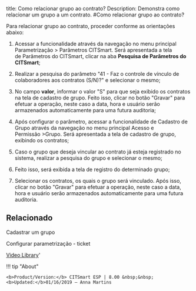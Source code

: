title: Como relacionar grupo ao contrato?
Description: Demonstra como relacionar um grupo a um contrato.
#Como relacionar grupo ao contrato?

Para relacionar grupo ao contrato, proceder conforme as orientações abaixo:

1.  Acessar a funcionalidade através da navegação
    no menu principal Parametrização > Parâmetros CITSmart. Será apresentada a tela de Parâmetros do
    CITSmart, clicar na aba **Pesquisa de Parâmetros do CITSmart**;

2.  Realizar a pesquisa do parâmetro "41 - Faz o controle de vínculo de
    colaboradores aos contratos (S/N)?" e selecionar o mesmo;

3.  No campo **valor**, informar o valor "S" para que seja exibido os contratos
    na tela de cadastro de grupo. Feito isso, clicar no botão "Gravar" para
    efetuar a operação, neste caso a data, hora e usuário serão armazenados
    automaticamente para uma futura auditoria;

4.  Após configurar o parâmetro, acessar a funcionalidade de Cadastro de
    Grupo através da navegação no menu principal Acesso e
    Permissão \>Grupo. Será apresentada a tela de cadastro de grupo,
    exibindo os contratos;

5.  Caso o grupo que deseja vincular ao contrato já esteja registrado no
    sistema, realizar a pesquisa do grupo e selecionar o mesmo;

6.  Feito isso, será exibida a tela de registro do determinado grupo;

7.  Selecionar os contratos, os quais o grupo será vinculado. Após isso, clicar
    no botão "Gravar" para efetuar a operação, neste caso a data, hora e usuário
    serão armazenados automaticamente para uma futura auditoria.


Relacionado
-------

Cadastrar um grupo

Configurar parametrização - ticket


<i class='fa fa-youtube-play  fa-2x' style='color:#97ce17;vertical-align: middle;'> </i> [Video Library](https://www.youtube.com/playlist?list=PLB5qK2uzf2RN9wA1DbVHEot2QD2gW8_jq)'

!!! tip "About"

    <b>Product/Version:</b> CITSmart ESP | 8.00 &nbsp;&nbsp;
    <b>Updated:</b>01/16/2019 – Anna Martins

